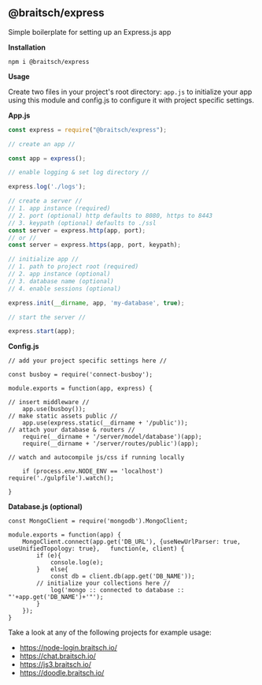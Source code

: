 ## @braitsch/express

Simple boilerplate for setting up an Express.js app

**Installation**

`npm i @braitsch/express`

**Usage**

Create two files in your project's root directory: `app.js` to initialize your app using this module and config.js to configure it with project specific settings.

**App.js**

```javascript
const express = require("@braitsch/express");

// create an app //

const app = express();

// enable logging & set log directory //

express.log('./logs');

// create a server //
// 1. app instance (required)
// 2. port (optional) http defaults to 8080, https to 8443
// 3. keypath (optional) defaults to ./ssl
const server = express.http(app, port);
// or //
const server = express.https(app, port, keypath);

// initialize app //
// 1. path to project root (required)
// 2. app instance (optional)
// 3. database name (optional)
// 4. enable sessions (optional)

express.init(__dirname, app, 'my-database', true);

// start the server //

express.start(app);
```

**Config.js**

```
// add your project specific settings here //

const busboy = require('connect-busboy');

module.exports = function(app, express) {

// insert middleware //
	app.use(busboy());
// make static assets public //
	app.use(express.static(__dirname + '/public'));
// attach your database & routers //
	require(__dirname + '/server/model/database')(app);
	require(__dirname + '/server/routes/public')(app);

// watch and autocompile js/css if running locally

	if (process.env.NODE_ENV == 'localhost') require('./gulpfile').watch();

}
```

**Database.js (optional)**

```
const MongoClient = require('mongodb').MongoClient;

module.exports = function(app) {
	MongoClient.connect(app.get('DB_URL'), {useNewUrlParser: true, useUnifiedTopology: true}, 	function(e, client) {
		if (e){
			console.log(e);
		}   else{
			const db = client.db(app.get('DB_NAME'));
		// initialize your collections here //
			log('mongo :: connected to database :: "'+app.get('DB_NAME')+'"');
		}
	});
}
```

Take a look at any of the following projects for example usage:

- https://node-login.braitsch.io/
- https://chat.braitsch.io/
- https://js3.braitsch.io/
- https://doodle.braitsch.io/